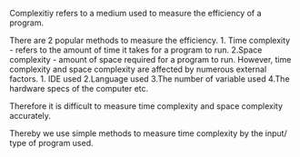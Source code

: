 Complexitiy refers to a medium used to measure the efficiency of a program.

There are 2 popular methods to measure the efficiency. 
      1. Time complexity - refers to the amount of time it takes for a program to run. 
      2.Space complexity - amount of space required for a program to run. 
However, time complexity and space complexity are affected by numerous external factors. 
      1. IDE used
      2.Language used
      3.The number of variable used
      4.The hardware specs of the computer etc. 

Therefore it is difficult to measure time complexity and space complexity accurately. 

Thereby we use simple methods to measure time complexity by the input/ type of program used. 
